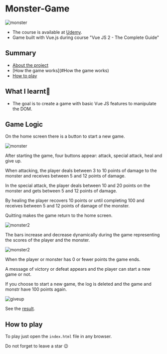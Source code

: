 # Monster-Game


![monster](https://user-images.githubusercontent.com/61579772/94253827-6f6f6e00-ff58-11ea-9d61-64c64b39a311.jpg)

- The course is available at [Udemy](https://www.udemy.com/vuejs-2-the-complete-guide/).
- Game built with Vue.js during course "Vue JS 2 - The Complete Guide"

## Summary

* [About the project](#about-the-project)
* [How the game works](#How the game works)
* [How to play](#how-to-play)


## What I learnt📐

- The goal is to create a game with basic Vue JS features to manipulate the DOM.

## Game Logic

On the home screen there is a button to start a new game.

![monster](https://user-images.githubusercontent.com/61579772/94253827-6f6f6e00-ff58-11ea-9d61-64c64b39a311.jpg)

After starting the game, four buttons appear: attack, special attack, heal and give up.

When attacking, the player deals between 3 to 10 points of damage to the monster and receives between 5 and 12 points of damage.

In the special attack, the player deals between 10 and 20 points on the monster and gets between 5 and 12 points of damage.

By healing the player recovers 10 points or until completing 100 and receives between 5 and 12 points of damage of the monster.

Quitting makes the game return to the home screen.

![monster2](https://user-images.githubusercontent.com/61579772/94253938-9a59c200-ff58-11ea-8989-bc3ba8fee6d7.jpg)

The bars increase and decrease dynamically during the game representing the scores of the player and the monster.

![monster2](https://user-images.githubusercontent.com/61579772/94253938-9a59c200-ff58-11ea-8989-bc3ba8fee6d7.jpg)

When the player or monster has 0 or fewer points the game ends.

A message of victory or defeat appears and the player can start a new game or not.

If you choose to start a new game, the log is deleted and the game and monstr have 100 points again.

![giveup](https://user-images.githubusercontent.com/61579772/94254323-34216f00-ff59-11ea-8029-cf00197ab5aa.jpg)

See the [result](https://taymison.github.io/the-monster-slayer/).

## How to play

To play just open the ``index.html`` file in any browser.


Do not forget to leave a star :wink:
